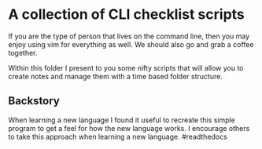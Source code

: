 # A collection of CLI checklist scripts
If you are the type of person that lives on the command line, then you may enjoy using vim for everything as well. We should also go and grab a coffee together.

Within this folder I present to you some nifty scripts that will allow you to create notes and manage them with a time based folder structure.

## Backstory
When learning a new language I found it useful to recreate this simple program to get a feel for how the new language works. I encourage others to take this approach when learning a new language. #readthedocs